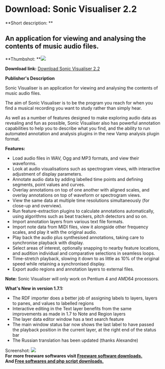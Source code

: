 # Download: Sonic Visualiser 2.2

**Short description: **

## An application for viewing and analysing the contents of music audio files.

  
**Thumbshot: **![](http://www.freewarefiles.com/screenshot/sonicvslzr_md.gif)   
  
**Download link:** [Download Sonic Visualiser 2.2](http://freesoftwares.boysofts.com/Sonic-Visualiser_program_26413.html)  
  

**Publisher's Description**  
  

Sonic Visualiser is an application for viewing and analysing the contents of
music audio files.

The aim of Sonic Visualiser is to be the program you reach for when you find a
musical recording you want to study rather than simply hear.

As well as a number of features designed to make exploring audio data as
revealing and fun as possible, Sonic Visualiser also has powerful annotation
capabilities to help you to describe what you find, and the ability to run
automated annotation and analysis plugins in the new Vamp analysis plugin
format.

**Features:**

  * Load audio files in WAV, Ogg and MP3 formats, and view their waveforms. 
  * Look at audio visualisations such as spectrogram views, with interactive adjustment of display parameters. 
  * Annotate audio data by adding labelled time points and defining segments, point values and curves. 
  * Overlay annotations on top of one another with aligned scales, and overlay annotations on top of waveform or spectrogram views. 
  * View the same data at multiple time resolutions simultaneously (for close-up and overview). 
  * Run feature-extraction plugins to calculate annotations automatically, using algorithms such as beat trackers, pitch detectors and so on. 
  * Import annotation layers from various text file formats. 
  * Import note data from MIDI files, view it alongside other frequency scales, and play it with the original audio. 
  * Play back the audio plus synthesised annotations, taking care to synchronise playback with display. 
  * Select areas of interest, optionally snapping to nearby feature locations, and audition individual and comparative selections in seamless loops. 
  * Time-stretch playback, slowing it down to as little as 10% of the original speed while retaining a synchronised display. 
  * Export audio regions and annotation layers to external files. 

**Note:** Sonic Visualiser will only work on Pentium 4 and AMD64 processors.

**What's New in version 1.7.1:**

  * The RDF importer does a better job of assigning labels to layers, layers to panes, and values to labelled regions 
  * Interactive editing in the Text layer benefits from the same improvements as made in 1.7 to Note and Region layers 
  * The layer data editor window has a text search feature 
  * The main window status bar now shows the last label to have passed the playback position in the current layer, at the right end of the status bar 
  * The Russian translation has been updated (thanks Alexandre) 

  
  
Screenshot: ![](http://www.freewarefiles.com/screenshot/sonicvslzr.gif)  
**For more freeware softwares visit [Freeware software downloads.](http://freesoftwares.boysofts.com/)**   
**And [Free softwares and php script downloads.](http://www.boysofts.com/)**


